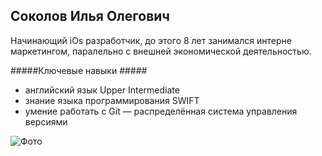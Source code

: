 ## Соколов Илья Олегович ##

Начинающий iOs разработчик, до этого 8 лет занимался интерне маркетингом, паралельно с внешней экономической деятельностью.

#####Ключевые навыки #####

* английский язык Upper Intermediate
* знание языка программирования  SWIFT
* умение работать c Git — распределённая система управления версиями

![Фото](/Users/sokol8807/Documents/NetologyGit/Resume/img)
